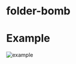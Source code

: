 # folder-bomb

# Example
![example](https://user-images.githubusercontent.com/78962948/122650552-efb3b000-d133-11eb-824e-a51bb58c1c74.png)
